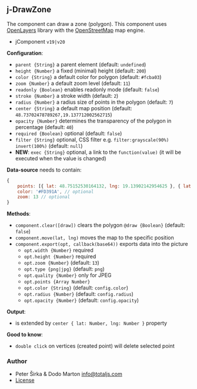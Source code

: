 ## j-DrawZone

The component can draw a zone (polygon). This component uses [OpenLayers](https://openlayers.org/) library with the [OpenStreetMap](https://www.openstreetmap.org/) map engine.

- jComponent `v19|v20`

__Configuration__:

- `parent {String}` a parent element (default: `undefined`)
- `height {Number}` a fixed (minimal) height (default: `200`)
- `color {String}` a default color for polygon (default: `#fcba03`)
- `zoom {Number}` a default zoom level (default: `11`)
- `readonly {Boolean}` enables readonly mode (default: `false`)
- `stroke {Number}` a stroke width (default: `2`)
- `radius {Number}` a radius size of points in the polygon (default: `7`)
- `center {String}` a default map position (default: `48.73702478789267,19.137712002562715`)
- `opacity {Number}` determines the transparency of the polygon in percentage (default: `40`)
- `required {Boolean}` optional (default: `false`)
- `filter {String}` optional, CSS filter e.g. `filter:grayscale(90%) invert(100%)` (default: `null`)
- __NEW__: `exec {String}` optional, a link to the `function(value)` (it will be executed when the value is changed)

__Data-source__ needs to contain:

```js
{
    points: [{ lat: 48.75152530164132, lng: 19.13902142954625 }, { lat: 48.726826662905296, lng: 19.123238694044034 }, ...] // polygon points
    color: '#FD391A', // optional
    zoom: 13 // optional
}
```

__Methods__:

- `component.clear([draw])` clears the polygon `@draw {Boolean}` (default: `false`)
- `component.move(lat, lng)` moves the map to the specific position
- `component.export(opt, callback(base64))` exports data into the picture
    - `opt.width {Number}` required
    - `opt.height {Number}` required
    - `opt.zoom {Number}` (default: `13`)
    - `opt.type {png|jpg}` (default: `png`)
    - `opt.quality {Number}` only for JPEG
    - `opt.points {Array Number}`
    - `opt.color {String}` (default: `config.color`)
    - `opt.radius {Number}` (default: `config.radius`)
    - `opt.opacity {Number}` (default: `config.opacity`)

__Output__:

- is extended by `center { lat: Number, lng: Number }` property

__Good to know__:

- `double click` on vertices (created point) will delete selected point

### Author

- Peter Širka & Dodo Marton <info@totaljs.com>
- [License](https://www.totaljs.com/license/)
